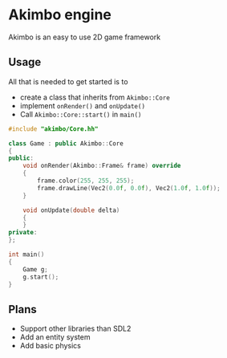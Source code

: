# Akimbo engine
Akimbo is an easy to use 2D game framework

## Usage
All that is needed to get started is to 
- create a class that inherits from `Akimbo::Core`
- implement `onRender()` and `onUpdate()`
- Call `Akimbo::Core::start()` in `main()`
```cpp
#include "akimbo/Core.hh"

class Game : public Akimbo::Core
{
public:
	void onRender(Akimbo::Frame& frame) override
	{
		frame.color(255, 255, 255);
		frame.drawLine(Vec2(0.0f, 0.0f), Vec2(1.0f, 1.0f));
	}

	void onUpdate(double delta)
	{
	}
private:
};

int main()
{
	Game g;
	g.start();
}
```
## Plans
- Support other libraries than SDL2
- Add an entity system
- Add basic physics
